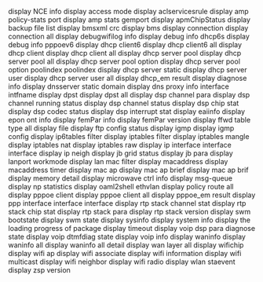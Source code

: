 display NCE info
display access mode
display aclservicesrule
display amp policy-stats port
display amp stats gemport
display apmChipStatus
display backup file list
display bmsxml crc
display bms
display connection
display connection all
display debugwifilog info
display debug info dhcp6s
display debug info pppoev6
display dhcp client6
display dhcp client6 all
display dhcp client
display dhcp client all
display dhcp server pool
display dhcp server pool all
display dhcp server pool option
display dhcp server pool option poolindex poolindex
display dhcp server static
display dhcp server user
display dhcp server user all
display dhcp_em result
display diagnose info
display dnsserver static domain
display dns proxy info interface intfname
display dpst
display dpst all
display dsp channel para
display dsp channel running status
display dsp channel status
display dsp chip stat
display dsp codec status
display dsp interrupt stat
display eaiinfo
display epon ont info 
display femPar info
display femPar version
display ffwd table type all
display file
display ftp config status
display igmp
display igmp config
display ip6tables filter
display iptables filter
display iptables mangle
display iptables nat
display iptables raw
display ip interface interface interface
display ip neigh
display jb grid status
display jb para
display lanport workmode
display lan mac filter
display macaddress
display macaddress timer
display mac ap
display mac ap brief
display mac ap brif
display memory detail
display microwave ctrl info
display msg-queue
display np statistics
display oaml2shell ethvlan
display policy route all
display pppoe client
display pppoe client all
display pppoe_em result
display ppp interface interface interface
display rtp stack channel stat
display rtp stack chip stat
display rtp stack para
display rtp stack version
display swm bootstate
display swm state
display sysinfo
display system info
display the loading progress of package
display timeout
display voip dsp para diagnose state
display voip dtmfdiag state
display voip info
display waninfo
display waninfo all
display waninfo all detail
display wan layer all
display wifichip
display wifi ap
display wifi associate
display wifi information
display wifi multicast
display wifi neighbor
display wifi radio
display wlan staevent
display zsp version
